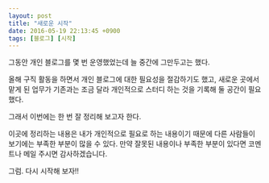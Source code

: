 ```yaml
---
layout: post
title: "새로운 시작"
date: 2016-05-19 22:13:45 +0900
tags: [블로그] [시작]
---
```

그동안 개인 블로그를 몇 번 운영했었는데 늘 중간에 그만두고는 했다.

올해 구직 활동을 하면서 개인 블로그에 대한 필요성을 절감하기도 했고,
새로운 곳에서 맡게 된 업무가 기존과는 조금 달라 개인적으로 스터디 하는 것을 기록해 둘 공간이 필요했다.

그래서 이번에는 한 번 잘 정리해 보고자 한다.

이곳에 정리하는 내용은 내가 개인적으로 필요로 하는 내용이기 때문에 다른 사람들이 보기에는 부족한 부분이 많을 수 있다.
만약 잘못된 내용이나 부족한 부분이 있다면 코멘트나 메일 주시면 감사하겠습니다.

그럼. 다시 시작해 보자!!
